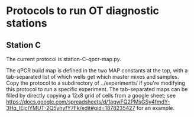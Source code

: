 # Protocols to run OT diagnostic stations

## Station C
The current protocol is station-C-qpcr-map.py.

The qPCR build map is defined in the two MAP constants at the top, with a tab-separated list of which wells get which master mixes and samples. Copy the protocol to a subdirectory of ../experiments/
if you're modifying this protocol to run a specific experiment. The tab-separated maps can be filled by directly copying a 12x8 grid of cells from a google sheet; see 
https://docs.google.com/spreadsheets/d/1agwFQ2PMsGSy4fmdY-3Hq_IEjcIYMUT-2Q5yhyfY7Fk/edit#gid=1878235427 for an example.
